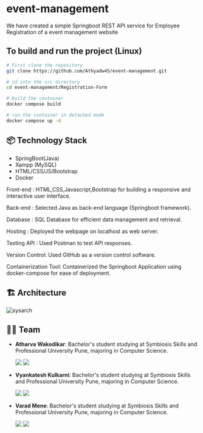 # event-management

We have created a simple Springboot REST API service for Employee Registration of a event management website


## To build and run the project (Linux)
```sh
# First clone the repository
git clone https://github.com/Athyadw45/event-management.git

# cd into the src directory
cd event-management/Registration-Form

# build the container 
docker compose build

# run the container in detached mode
docker compose up -d
```

## 📦 Technology Stack
- SpringBoot(Java)
- Xampp (MySQL)
- HTML/CSS/JS/Bootstrap
- Docker


Front-end : HTML,CSS,Javascript,Bootstrap for building a responsive and interactive user interface.

Back-end : Selected Java as back-end language (Springboot framework).

Database : SQL Database for efficient data management and retrieval.

Hosting : Deployed the webpage on localhost as web server.

Testing API : Used Postman to test API responses.

Version Control: Used GitHub as a version control software.

Containerization Tool: Containerized the Springboot Application using docker-compose for ease of deployment.


## :building_construction: Architecture

![sysarch](assets/system_arch.png?raw=true "sysarch")


## 💪🏽 Team 

- **Atharva Wakodikar**: Bachelor's student studying at Symbiosis Skills and Professional University Pune, majoring in Computer Science.

    [<img src="https://img.shields.io/badge/LinkedIn-0077B5?style=for-the-badge&logo=linkedin&logoColor=white" />](https://www.linkedin.com/in/athyadw45/)
    [<img src="https://img.shields.io/badge/GitHub-100000?style=for-the-badge&logo=github&logoColor=white" />](https://github.com/Athyadw45)


- **Vyankatesh Kulkarni**: Bachelor's student studying at Symbiosis Skills and Professional University Pune, majoring in Computer Science.

    [<img src="https://img.shields.io/badge/LinkedIn-0077B5?style=for-the-badge&logo=linkedin&logoColor=white" />](https://www.linkedin.com/in/vyankatesh-kulkarni-9a1934251/)
    [<img src="https://img.shields.io/badge/GitHub-100000?style=for-the-badge&logo=github&logoColor=white" />](https://github.com/Hackhead13)
  

- **Varad Mene**: Bachelor's student studying at Symbiosis Skills and Professional University Pune, majoring in Computer Science.

    [<img src="https://img.shields.io/badge/LinkedIn-0077B5?style=for-the-badge&logo=linkedin&logoColor=white" />](https://www.linkedin.com/in/varadmene/)
    [<img src="https://img.shields.io/badge/GitHub-100000?style=for-the-badge&logo=github&logoColor=white" />](https://github.com/menevarad007)
